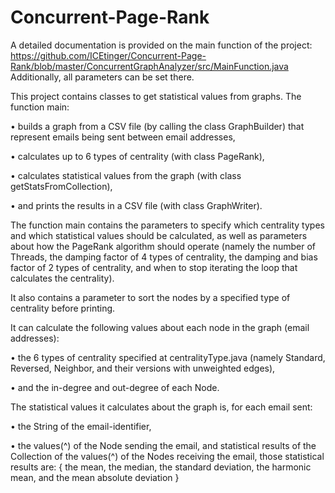 # Concurrent-Page-Rank

A detailed documentation is provided on the main function of the project:
https://github.com/ICEtinger/Concurrent-Page-Rank/blob/master/ConcurrentGraphAnalyzer/src/MainFunction.java
Additionally, all parameters can be set there.

This project contains classes to get statistical values from graphs. 
The function main:

• builds a graph from a CSV file (by calling the class GraphBuilder) that represent emails being sent between email addresses,

• calculates up to 6 types of centrality (with class PageRank), 

• calculates statistical values from the graph (with class getStatsFromCollection),

• and prints the results in a CSV file (with class GraphWriter).

The function main contains the parameters to specify which centrality types and which statistical values should be calculated, 
as well as parameters about how the PageRank algorithm should operate (namely the number of Threads, the damping factor of 4 types of 
centrality, the damping and bias factor of 2 types of centrality, and when to stop iterating the loop that calculates the centrality). 

It also contains a parameter to sort the nodes by a specified type of centrality before printing.

It can calculate the following values about each node in the graph (email addresses):

• the 6 types of centrality specified at centralityType.java
(namely Standard, Reversed, Neighbor, and their versions with unweighted edges),

• and the in-degree and out-degree of each Node.

The statistical values it calculates about the graph is, for each email sent:

• the String of the email-identifier,

• the values(^) of the Node sending the email, and statistical results of the Collection of the values(^) of the Nodes receiving the email, those statistical results are: { the mean, the median, the standard deviation, the harmonic mean, and the mean absolute deviation }
